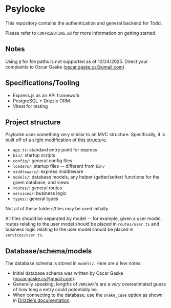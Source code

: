 <!--- Copyright Todd LLC, All rights reserved -->

# Psylocke

This repository contains the authentication and general backend for Todd.

Please refer to `CONTRIBUTING.md` for more information on getting started.

## Notes

Using `@` for file paths is not supported as of 10/24/2025. Direct your complaints to Oscar Gaske (oscar.gaske.cs@gmail.com).

## Specifications/Tooling

- Express.js as an API framework
- PostgreSQL + Drizzle ORM
- Vitest for testing

## Project structure

Psylocke uses something very similar to an MVC structure. Specifically, it is built off of a slight modification of [this structure](https://softwareontheroad.com/ideal-nodejs-project-structure/?utm_source=github&utm_medium=readme).

- `app.ts`: standard entry point for express
- `bin/`: startup scripts
- `config/`: general config files
- `loaders/`: startup files -- different from `bin/`
- `middleware/`: express middleware
- `models/`: database models, any helper (getter/setter) functions for the given database, and views
- `routes/`: general routes
- `services/`: business logic
- `types/`: general types

Not all of these folders/files may be used initially.

All files should be separated by model -- for example, given a user model, routes relating to the user model should be placed in `routes/user.ts` and business logic relating to the user model should be placed in `services/user.ts`.

## Database/schema/models

The database schema is stored in `models/`. Here are a few notes:

- Initial database schema was written by Oscar Gaske (oscar.gaske.cs@gmail.com).
- Generally speaking, lengths of `VARCHAR`'s are a _very_ overestimated guess of how long a entry could potentially be.
- When connecting to the database, use the `snake_case` option as shown in [Drizzle's documentation](https://orm.drizzle.team/docs/sql-schema-declaration#camel-and-snake-casing).
